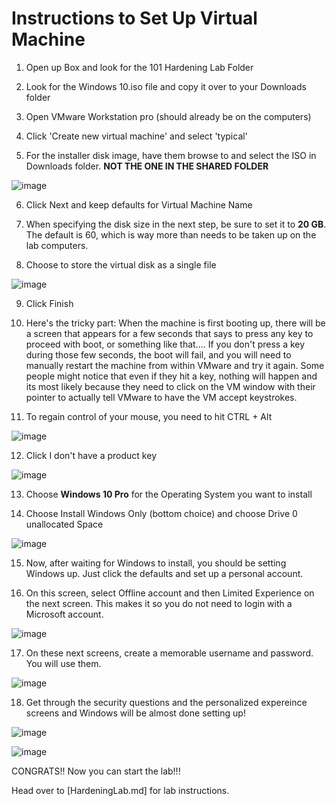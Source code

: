# Instructions to Set Up Virtual Machine 

1. Open up Box and look for the 101 Hardening Lab Folder

2. Look for the Windows 10.iso file and copy it over to your Downloads folder 

3. Open VMware Workstation pro (should already be on the computers)
 
4. Click 'Create new virtual machine' and select 'typical'

5. For the installer disk image, have them browse to and select the ISO in Downloads folder. **NOT THE ONE IN THE SHARED FOLDER**

![image](https://github.com/user-attachments/assets/401515bc-5dc1-46b8-b016-c9a488b4bd32)


6. Click Next and keep defaults for Virtual Machine Name
   
7. When specifying the disk size in the next step, be sure to set it to **20 GB**. The default is 60, which is way more than needs to be taken up on the lab computers.

8. Choose to store the virtual disk as a single file

![image](https://github.com/user-attachments/assets/b00eedb4-e655-473c-93c3-b8d1424431f0)

9. Click Finish

10. Here's the tricky part:
When the machine is first booting up, there will be a screen that appears for a few seconds that says to press any key to proceed with boot, or something like that.... If you don't press a key during those few seconds, the boot will fail, and you will need to manually restart the machine from within VMware and try it again. Some people might notice that even if they hit a key, nothing will happen and its most likely because they need to click on the VM window with their pointer to actually tell VMware to have the VM accept keystrokes.

11. To regain control of your mouse, you need to hit CTRL + Alt

![image](https://github.com/user-attachments/assets/c736b26c-0a0d-4440-81f6-b2289e1f5c38)

12. Click I don't have a product key

![image](https://github.com/user-attachments/assets/790caefb-2d02-4c53-97a1-f02855e4c45d)

13. Choose **Windows 10 Pro** for the Operating System you want to install

14. Choose Install Windows Only (bottom choice) and choose Drive 0 unallocated Space

![image](https://github.com/user-attachments/assets/ffb6ae5e-6996-453b-87e4-320ee25286ac)


15. Now, after waiting for Windows to install, you should be setting Windows up. Just click the defaults and set up a personal account. 

16. On this screen, select Offline account and then Limited Experience on the next screen. This makes it so you do not need to login with a Microsoft account.

![image](https://github.com/user-attachments/assets/94f00ebf-c8a3-43f0-b20a-e49db1ac3dc1)

17. On these next screens, create a memorable username and password. You will use them.

![image](https://github.com/user-attachments/assets/fed27311-d316-4b9b-987f-062442d2ba35)

18. Get through the security questions and the personalized expereince screens and Windows will be almost done setting up!

![image](https://github.com/user-attachments/assets/c3016909-4328-4f6e-9d42-a82bf5dee9a8)

![image](https://github.com/user-attachments/assets/0aa81b40-027e-45ce-b1ed-cbc7f51f8f13)

CONGRATS!! Now you can start the lab!!!

Head over to [HardeningLab.md] for lab instructions.

